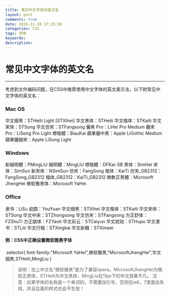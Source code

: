 ```yaml
---
title: 常见中文字体的英文名
layout: post
comments: true
date: 2016-11-28 17:15:38
categories: CSS
tags: 字体
keywords:
description:
---
```

# 常见中文字体的英文名
------

考虑到文件编码问题，在CSS中推荐使用中文字体的英文表示法，以下附常见中文字体的英文名：
### Mac OS
华文细黑：STHeiti Light [STXihei]
华文黑体：STHeiti
华文楷体：STKaiti
华文宋体：STSong
华文仿宋：STFangsong
儷黑 Pro：LiHei Pro Medium
儷宋 Pro：LiSong Pro Light
標楷體：BiauKai
蘋果儷中黑：Apple LiGothic Medium
蘋果儷細宋：Apple LiSung Light
<!-- more -->
### Windows
新細明體：PMingLiU
細明體：MingLiU
標楷體：DFKai-SB
黑体：SimHei
宋体：SimSun
新宋体：NSimSun
仿宋：FangSong
楷体：KaiTi
仿宋_GB2312：FangSong_GB2312
楷体_GB2312：KaiTi_GB2312
微軟正黑體：Microsoft JhengHei
微软雅黑体：Microsoft YaHei
### Office
隶书：LiSu
幼圆：YouYuan
华文细黑：STXihei
华文楷体：STKaiti
华文宋体：STSong
华文中宋：STZhongsong
华文仿宋：STFangsong
方正舒体：FZShuTi
方正姚体：FZYaoti
华文彩云：STCaiyun
华文琥珀：STHupo
华文隶书：STLiti
华文行楷：STXingkai
华文新魏：STXinwei

#### 例：CSS中正确设置微软雅黑字体
.selector{ font-family:"Microsoft YaHei",微软雅黑,"MicrosoftJhengHei",华文细黑,STHeiti,MingLiu }
> 说明：加上中文名“微软雅黑”是为了兼容opera。MicrosoftJhengHei为微软正黑体，STHeiti为华文黑体，MingLiu在11px下的中文效果不凡。
注意：如果字体的名称是一个单词的，不需要加引号，否则在ie6，7里面会失效，并且后面的样式也会不生效！